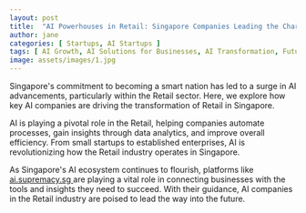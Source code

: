 ```yaml
---
layout: post
title:  "AI Powerhouses in Retail: Singapore Companies Leading the Charge"
author: jane
categories: [ Startups, AI Startups ]
tags: [ AI Growth, AI Solutions for Businesses, AI Transformation, Future of AI, AI for Business ]
image: assets/images/1.jpg
---
```


Singapore's commitment to becoming a smart nation has led to a surge in AI advancements, particularly within the Retail sector. Here, we explore how key AI companies are driving the transformation of Retail in Singapore.

AI is playing a pivotal role in the Retail, helping companies automate processes, gain insights through data analytics, and improve overall efficiency. From small startups to established enterprises, AI is revolutionizing how the Retail industry operates in Singapore.

As Singapore's AI ecosystem continues to flourish, platforms like <a href="https://ai.supremacy.sg" target="_blank"> ai.supremacy.sg </a> are playing a vital role in connecting businesses with the tools and insights they need to succeed. With their guidance, AI companies in the Retail industry are poised to lead the way into the future.
